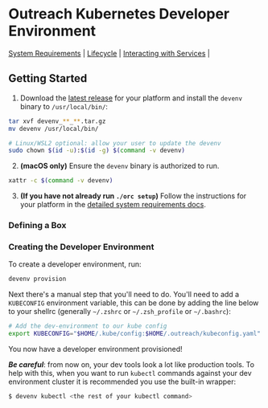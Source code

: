 # Outreach Kubernetes Developer Environment

[System Requirements](docs/system-requirements.md) |
[Lifecycle](docs/lifecycle.md) |
[Interacting with Services](docs/interacting-with-services.md) |

## Getting Started

1. Download the [latest release](https://github.com/getoutreach/devenv/releases/latest) for your platform and install the `devenv` binary to `/usr/local/bin/`:

```bash
tar xvf devenv_**_**.tar.gz
mv devenv /usr/local/bin/

# Linux/WSL2 optional: allow your user to update the devenv
sudo chown $(id -u):$(id -g) $(command -v devenv)
```

2. **(macOS only)** Ensure the `devenv` binary is authorized to run.

```bash
xattr -c $(command -v devenv)
```

3. **(If you have not already run `./orc setup`)** Follow the instructions for your platform in the [detailed system requirements docs](docs/system-requirements.md). 

### Defining a Box


### Creating the Developer Environment
 
To create a developer environment, run:

```bash
devenv provision
```

Next there's a manual step that you'll need to do. You'll need to add a `KUBECONFIG` environment variable, this can be done by adding the line below to your shellrc (generally `~/.zshrc` or `~/.zsh_profile` or `~/.bashrc`):

```bash
# Add the dev-environment to our kube config
export KUBECONFIG="$HOME/.kube/config:$HOME/.outreach/kubeconfig.yaml"
```

You now have a developer environment provisioned!

**_Be careful_**: from now on, your dev tools look a lot like production tools. To help with this, when you want to run `kubectl` commands against your dev environment cluster it is recommended you use the built-in wrapper:
```bash
$ devenv kubectl <the rest of your kubectl command>
```

